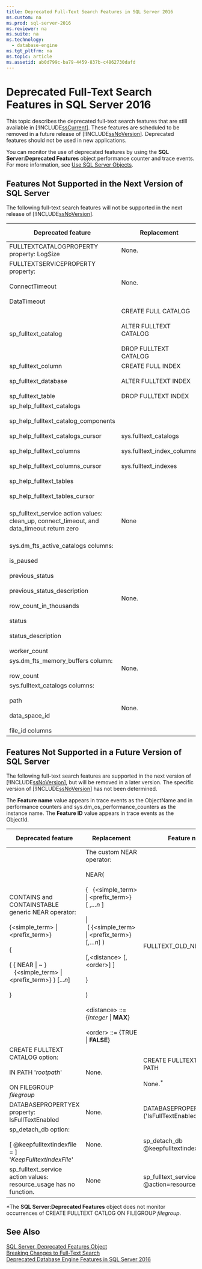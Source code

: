```yaml
---
title: Deprecated Full-Text Search Features in SQL Server 2016
ms.custom: na
ms.prod: sql-server-2016
ms.reviewer: na
ms.suite: na
ms.technology: 
  - database-engine
ms.tgt_pltfrm: na
ms.topic: article
ms.assetid: ab0d799c-ba79-4459-837b-c4862730dafd
---
```

# Deprecated Full-Text Search Features in SQL Server 2016
  This topic describes the deprecated full\-text search features that are still available in [!INCLUDE[ssCurrent](../../Token/Other/ssCurrent_md.md)]. These features are scheduled to be removed in a future release of [!INCLUDE[ssNoVersion](../../Token/Other/ssNoVersion_md.md)]. Deprecated features should not be used in new applications.  
  
 You can monitor the use of deprecated features by using the **SQL Server:Deprecated Features** object performance counter and trace events. For more information, see [Use SQL Server Objects](../../Topics/TopicNameNotContainA/Use-SQL-Server-Objects.md).  
  
## Features Not Supported in the Next Version of SQL Server  
 The following full\-text search features will not be supported in the next release of [!INCLUDE[ssNoVersion](../../Token/Other/ssNoVersion_md.md)].  
  
|Deprecated feature|Replacement|Feature name|Feature ID|  
|------------------------|-----------------|------------------|----------------|  
|FULLTEXTCATALOGPROPERTY property: LogSize|None.|FULLTEXTCATALOGPROPERTY**\('LogSize'\)**|211|  
|FULLTEXTSERVICEPROPERTY property:<br /><br /> ConnectTimeout<br /><br /> DataTimeout|None.|FULLTEXTSERVICEPROPERTY**\('ConnectTimeout'\)**<br /><br /> FULLTEXTSERVICEPROPERTY**\('DataTimeout'**\)|210<br /><br /> 209|  
|sp\_fulltext\_catalog|CREATE FULL CATALOG<br /><br /> ALTER FULLTEXT CATALOG<br /><br /> DROP FULLTEXT CATALOG|sp\_fulltext\_catalog|84|  
|sp\_fulltext\_column<br /><br /> sp\_fulltext\_database<br /><br /> sp\_fulltext\_table|CREATE FULL INDEX<br /><br /> ALTER FULLTEXT INDEX<br /><br /> DROP FULLTEXT INDEX|sp\_fulltext\_column<br /><br /> sp\_fulltext\_database<br /><br /> sp\_fulltext\_table|86<br /><br /> 87<br /><br /> 85|  
|sp\_help\_fulltext\_catalogs<br /><br /> sp\_help\_fulltext\_catalog\_components<br /><br /> sp\_help\_fulltext\_catalogs\_cursor<br /><br /> sp\_help\_fulltext\_columns<br /><br /> sp\_help\_fulltext\_columns\_cursor<br /><br /> sp\_help\_fulltext\_tables<br /><br /> sp\_help\_fulltext\_tables\_cursor|sys.fulltext\_catalogs<br /><br /> sys.fulltext\_index\_columns<br /><br /> sys.fulltext\_indexes|sp\_help\_fulltext\_catalogs<br /><br /> sp\_help\_fulltext\_catalog\_components<br /><br /> sp\_help\_fulltext\_catalogs\_cursor<br /><br /> sp\_help\_fulltext\_columns<br /><br /> sp\_help\_fulltext\_columns\_cursor<br /><br /> sp\_help\_fulltext\_table<br /><br /> sp\_help\_fulltext\_tables\_cursor|88<br /><br /> 203<br /><br /> 90<br /><br /> 92<br /><br /> 93<br /><br /> 91<br /><br /> 89|  
|sp\_fulltext\_service action values: clean\_up, connect\_timeout, and data\_timeout return zero|None|sp\_fulltext\_service @action\=clean\_up<br /><br /> sp\_fulltext\_service @action\=connect\_timeout<br /><br /> sp\_fulltext\_service @action\=data\_timeout|116<br /><br /> 117<br /><br /> 118|  
|sys.dm\_fts\_active\_catalogs columns:<br /><br /> is\_paused<br /><br /> previous\_status<br /><br /> previous\_status\_description<br /><br /> row\_count\_in\_thousands<br /><br /> status<br /><br /> status\_description<br /><br /> worker\_count|None.|dm\_fts\_active\_catalogs.is\_paused<br /><br /> dm\_fts\_active\_catalogs.previous\_status<br /><br /> dm\_fts\_active\_catalogs.previous\_status\_description<br /><br /> dm\_fts\_active\_catalogs.row\_count\_in\_thousands<br /><br /> dm\_fts\_active\_catalogs.status<br /><br /> dm\_fts\_active\_catalogs.status\_description<br /><br /> dm\_fts\_active\_catalogs.worker\_count|218<br /><br /> 221<br /><br /> 222<br /><br /> 224<br /><br /> 219<br /><br /> 220<br /><br /> 223|  
|sys.dm\_fts\_memory\_buffers column:<br /><br /> row\_count|None.|dm\_fts\_memory\_buffers.row\_count|225|  
|sys.fulltext\_catalogs columns:<br /><br /> path<br /><br /> data\_space\_id<br /><br /> file\_id columns|None.|fulltext\_catalogs.path<br /><br /> fulltext\_catalogs.data\_space\_id<br /><br /> fulltext\_catalogs.file\_id|215<br /><br /> 216<br /><br /> 217|  
  
## Features Not Supported in a Future Version of SQL Server  
 The following full\-text search features are supported in the next version of [!INCLUDE[ssNoVersion](../../Token/Other/ssNoVersion_md.md)], but will be removed in a later version. The specific version of [!INCLUDE[ssNoVersion](../../Token/Other/ssNoVersion_md.md)] has not been determined.  
  
 The **Feature name** value appears in trace events as the ObjectName and in performance counters and sys.dm\_os\_performance\_counters as the instance name. The **Feature ID** value appears in trace events as the ObjectId.  
  
|Deprecated feature|Replacement|Feature name|Feature ID|  
|------------------------|-----------------|------------------|----------------|  
|CONTAINS and CONTAINSTABLE generic NEAR operator:<br /><br /> {\<simple\_term\> &#124; \<prefix\_term\>}<br /><br /> {<br /><br /> { { NEAR &#124; ~ }    {\<simple\_term\> &#124; \<prefix\_term\>} } \[...*n*\]<br /><br /> }|The custom NEAR operator:<br /><br /> NEAR\(<br /><br /> {   {\<simple\_term\> &#124; \<prefix\_term\>} \[ ,…*n* \]<br /><br /> &#124; \( {\<simple\_term\> &#124; \<prefix\_term\>} \[,…*n*\] \)<br /><br /> \[,\<distance\> \[,\<order\>\] \]<br /><br /> }<br /><br /> \)<br /><br /> \<distance\> ::\= {*integer* &#124; **MAX**}<br /><br /> \<order\> ::\= {TRUE &#124; **FALSE**}|FULLTEXT\_OLD\_NEAR\_SYNTAX|247|  
|CREATE FULLTEXT CATALOG option:<br /><br /> IN PATH '*rootpath*'<br /><br /> ON FILEGROUP *filegroup*|None.|CREATE FULLTEXT CATLOG IN PATH<br /><br /> None.<sup>*</sup>|237<br /><br /> None.\*|  
|DATABASEPROPERTYEX property: IsFullTextEnabled|None.|DATABASEPROPERTYEX**\('IsFullTextEnabled'\)**|202|  
|sp\_detach\_db option:<br /><br /> \[ @keepfulltextindexfile \= \] '*KeepFulltextIndexFile*'|None.|sp\_detach\_db @keepfulltextindexfile|226|  
|sp\_fulltext\_service action values: resource\_usage has no function.|None|sp\_fulltext\_service @action\=resource\_usage|200|  
  
 \*The **SQL Server:Deprecated Features** object does not monitor occurrences of CREATE FULLTEXT CATLOG ON FILEGROUP *filegroup*.  
  
## See Also  
 [SQL Server, Deprecated Features Object](../../Topics/TopicNameNotContainA/SQL-Server--Deprecated-Features-Object.md)   
 [Breaking Changes to Full-Text Search](../../Topics/TopicNameNotContainA/Breaking-Changes-to-Full-Text-Search.md)   
 [Deprecated Database Engine Features in SQL Server 2016](../../Topics/TopicNameNotContainA/Deprecated-Database-Engine-Features-in-SQL-Server-2016.md)  
  
  